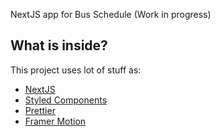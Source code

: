 NextJS app for Bus Schedule (Work in progress)

<!-- [Demo link](https://truman.vercel.app/) -->

## What is inside?

This project uses lot of stuff as:

- [NextJS](https://nextjs.org/)
- [Styled Components](https://styled-components.com/)
- [Prettier](https://prettier.io/)
- [Framer Motion](https://www.framer.com/motion/)
